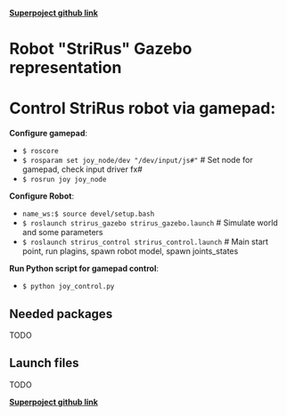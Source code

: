[**Superpoject github link**](https://github.com/Lupasic/strirus_full)

# Robot "StriRus" Gazebo representation

# Control StriRus robot via gamepad:

**Configure gamepad**:
- ```$ roscore```
- ```$ rosparam set joy_node/dev "/dev/input/js#"``` # Set node for gamepad, check input driver fx#
- ```$ rosrun joy joy_node```

**Configure Robot**:
- ```name_ws:$ source devel/setup.bash```
- ```$ roslaunch strirus_gazebo strirus_gazebo.launch``` # Simulate world and some parameters
- ```$ roslaunch strirus_control strirus_control.launch``` # Main start point, run plagins, spawn robot model, spawn joints_states

**Run Python script for gamepad control**:
- ```$ python joy_control.py``` 


## Needed packages

TODO

## Launch files

TODO


[**Superpoject github link**](https://github.com/Lupasic/strirus_full)

